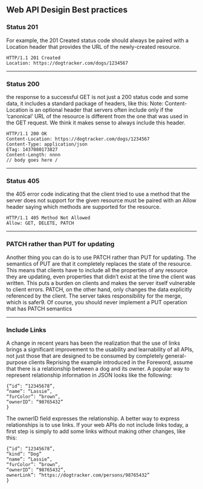 ## Web API Desigin Best practices 
### Status 201

For example, the 201 Created status code should always be paired 
with a Location header that provides the URL of the newly-created resource.

```
HTTP/1.1 201 Created 
Location: https://dogtracker.com/dogs/1234567
```
****
### Status 200
the response to a successful 
GET is not just a 200 status code and some data, it includes a standard package of headers, like this:
Note: Content-Location is an optional header that servers often include only if the ‘canonical’ URL of the 
resource is different from the one that was used in the GET request. We think it makes sense to always include 
this header.

```
HTTP/1.1 200 OK 
Content-Location: https://dogtracker.com/dogs/1234567 
Content-Type: application/json 
ETag: 1437080173827 
Content-Length: nnnn 
// body goes here /
```
****
### Status 405
the 405 error code indicating that the client tried to use a method that the server 
does not support for the given resource must be paired with an Allow header saying which methods are 
supported for the resource.
```
HTTP/1.1 405 Method Not Allowed 
Allow: GET, DELETE, PATCH
```
***
### PATCH rather than PUT for updating
Another thing you can do is to use PATCH rather than PUT for updating. The semantics of PUT are that it 
completely replaces the state of the resource. This means that clients have to include all the properties of 
any resource they are updating, even properties that didn’t exist at the time the client was written. This 
puts a burden on clients and makes the server itself vulnerable to client errors. PATCH, on the other hand, 
only changes the data explicitly referenced by the client. The server takes responsibility for the merge, 
which is safer9. Of course, you should never implement a PUT operation that has PATCH semantics


****
### Include Links
A change in recent years has been the realization that the use of links brings a significant 
improvement to the usability and learnability of all APIs, not just those that are designed to be consumed 
by completely general-purpose clients
Reprising the example introduced in the Foreword, assume that there is a relationship between a dog and 
its owner. A popular way to represent relationship information in JSON looks like the following:

```
{“id”: “12345678”, 
“name”: “Lassie”, 
“furColor”: “brown”, 
“ownerID”: “98765432”
}
```
The ownerID field expresses the relationship. A better way to express relationships is to use links. If your 
web APIs do not include links today, a first step is simply to add some links without making other changes, 
like this:
```
{“id”: “12345678”, 
“kind”: “Dog” 
“name”: “Lassie”, 
“furColor”: “brown”, 
“ownerID”: “98765432”, 
ownerLink”: “https://dogtracker.com/persons/98765432” 
}
```
